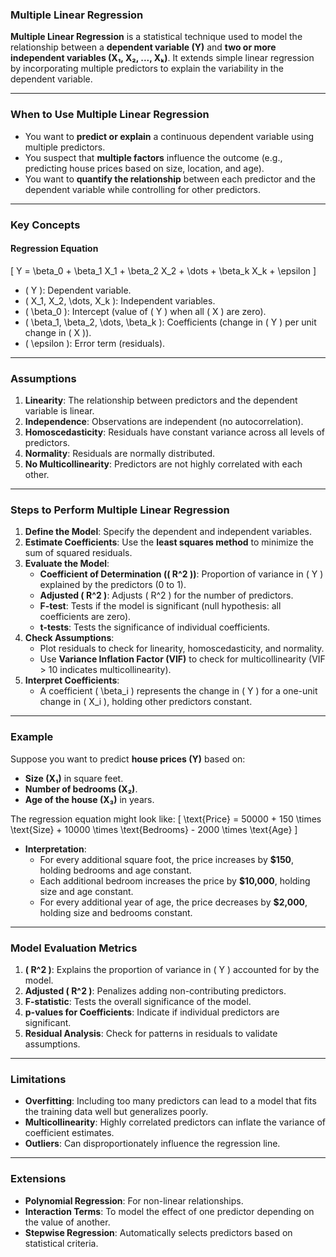 ### **Multiple Linear Regression**

**Multiple Linear Regression** is a statistical technique used to model the relationship between a **dependent variable (Y)** and **two or more independent variables (X₁, X₂, ..., Xₖ)**. It extends simple linear regression by incorporating multiple predictors to explain the variability in the dependent variable.

---

### **When to Use Multiple Linear Regression**
- You want to **predict or explain** a continuous dependent variable using multiple predictors.
- You suspect that **multiple factors** influence the outcome (e.g., predicting house prices based on size, location, and age).
- You want to **quantify the relationship** between each predictor and the dependent variable while controlling for other predictors.

---

### **Key Concepts**
#### **Regression Equation**
\[
Y = \beta_0 + \beta_1 X_1 + \beta_2 X_2 + \dots + \beta_k X_k + \epsilon
\]
- \( Y \): Dependent variable.
- \( X_1, X_2, \dots, X_k \): Independent variables.
- \( \beta_0 \): Intercept (value of \( Y \) when all \( X \) are zero).
- \( \beta_1, \beta_2, \dots, \beta_k \): Coefficients (change in \( Y \) per unit change in \( X \)).
- \( \epsilon \): Error term (residuals).

---

### **Assumptions**
1. **Linearity**: The relationship between predictors and the dependent variable is linear.
2. **Independence**: Observations are independent (no autocorrelation).
3. **Homoscedasticity**: Residuals have constant variance across all levels of predictors.
4. **Normality**: Residuals are normally distributed.
5. **No Multicollinearity**: Predictors are not highly correlated with each other.

---

### **Steps to Perform Multiple Linear Regression**
1. **Define the Model**: Specify the dependent and independent variables.
2. **Estimate Coefficients**: Use the **least squares method** to minimize the sum of squared residuals.
3. **Evaluate the Model**:
   - **Coefficient of Determination (\( R^2 \))**: Proportion of variance in \( Y \) explained by the predictors (0 to 1).
   - **Adjusted \( R^2 \)**: Adjusts \( R^2 \) for the number of predictors.
   - **F-test**: Tests if the model is significant (null hypothesis: all coefficients are zero).
   - **t-tests**: Tests the significance of individual coefficients.
4. **Check Assumptions**:
   - Plot residuals to check for linearity, homoscedasticity, and normality.
   - Use **Variance Inflation Factor (VIF)** to check for multicollinearity (VIF > 10 indicates multicollinearity).
5. **Interpret Coefficients**:
   - A coefficient \( \beta_i \) represents the change in \( Y \) for a one-unit change in \( X_i \), holding other predictors constant.

---

### **Example**
Suppose you want to predict **house prices (Y)** based on:
- **Size (X₁)** in square feet.
- **Number of bedrooms (X₂)**.
- **Age of the house (X₃)** in years.

The regression equation might look like:
\[
\text{Price} = 50000 + 150 \times \text{Size} + 10000 \times \text{Bedrooms} - 2000 \times \text{Age}
\]
- **Interpretation**:
  - For every additional square foot, the price increases by **$150**, holding bedrooms and age constant.
  - Each additional bedroom increases the price by **$10,000**, holding size and age constant.
  - For every additional year of age, the price decreases by **$2,000**, holding size and bedrooms constant.

---

### **Model Evaluation Metrics**
1. **\( R^2 \)**: Explains the proportion of variance in \( Y \) accounted for by the model.
2. **Adjusted \( R^2 \)**: Penalizes adding non-contributing predictors.
3. **F-statistic**: Tests the overall significance of the model.
4. **p-values for Coefficients**: Indicate if individual predictors are significant.
5. **Residual Analysis**: Check for patterns in residuals to validate assumptions.

---

### **Limitations**
- **Overfitting**: Including too many predictors can lead to a model that fits the training data well but generalizes poorly.
- **Multicollinearity**: Highly correlated predictors can inflate the variance of coefficient estimates.
- **Outliers**: Can disproportionately influence the regression line.

---

### **Extensions**
- **Polynomial Regression**: For non-linear relationships.
- **Interaction Terms**: To model the effect of one predictor depending on the value of another.
- **Stepwise Regression**: Automatically selects predictors based on statistical criteria.
